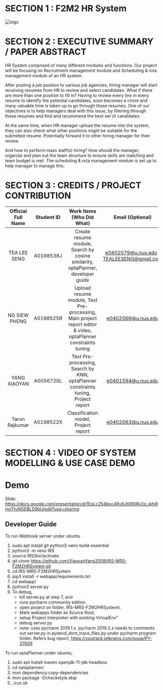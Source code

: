# SECTION 1 : F2M2 HR System

![logo](webapp/resources/ReportCover.png)

# SECTION 2 : EXECUTIVE SUMMARY / PAPER ABSTRACT
HR System comprised of many different modules and functions. Our project will be focusing on Recruitment management module and Scheduling & rota management module of an HR system.

After posting a job position to various job agencies, hiring manager will start receiving resumes from HR to review and select candidates. What if there are more than one position to fill in? Having to review every line in every resume to identify the potential candidates, soon becomes a chore and many valuable time is taken up to go through these resumes. One of our objectives is to help managers deal with this issue, by filtering through these resumes and find and recommend the best set of candidates.

At the same time, when HR manager upload the resume into the system, they can also check what other positions might be suitable for the submitted resume. Potentially forward it to other hiring manager for their review.

And how to perform mass staff(s) hiring? How should the manager, organize and plan out the team structure to ensure skills are matching and team budget is met. The scheduling & rota management module is set up to help manager to manage this.


# SECTION 3 : CREDITS / PROJECT CONTRIBUTION
| Official Full Name | Student ID | Work Items (Who Did What) | Email (Optional) |
| :---: | :---: | :---: | :---: |
| TEA LEE SENG | A0198538J | Create resume module, Search by cosine similarity, optaPlanner, developer guide | e0402079@u.nus.edu / TEALEESENG@gmail.com |
| NG SIEW PHENG | A0198525R  | Upload resume module, Text Pre-processing, Main project report editor & video, optaPlanner constraints tuning | e0402066@u.nus.edu |
| YANG XIAOYAN | A0056720L | Text Pre-processing, Search by KNN, optaPlanner constraints tuning, Project report | e0401594@u.nus.edu |
| Tarun Rajkumar | A0198522X | Classification model, Project report | e0402063@u.nus.edu |

# SECTION 4 : VIDEO OF SYSTEM MODELLING & USE CASE DEMO
# Demo

Slide: https://docs.google.com/presentation/d/1EpLc254bpc49y9Jt0R0Rv2q_ikhi9mxTfuNGEBLD9bU/edit?usp=sharing 

## Developer Guide

To run Webhook server under ubuntu
1. sudo apt install git python3-venv build-essential
2. python3 -m venv IRS
3. source IRS/bin/activate
4. git clone https://github.com/XiaoyanYang2008/IRS-MRS-F2M2HRSystem.git
5. cd IRS-MRS-F2M2HRSystem
6. pip3 install -r webapp/requirements.txt
7. cd webapp/
8. python3 server.py
9. To debug, 
    - kill server.py at step 7, and 
    - runs pycharm community edition. 
    - open project on folder, IRS-MRS-F2M2HRSystemt. 
    - Mark webapps folder as Source Root, 
    - setup Project Interpreter with existing VirtualEnv" 
    - debug server.py
    - note: uses pycharm 2019.1.x. pycharm 2019.2.x needs to comments out server.py in pydevd_dont_trace_files.py under pycharm program folder. Refers bug report, https://youtrack.jetbrains.com/issue/PY-37609



To run optaPlanner under ubuntu,
1. sudo apt install maven openjdk-11-jdk-headless
2. cd optaplanner/
3. mvn dependency:copy-dependencies
4. mvn package -Dcheckstyle.skip
5. ./run.sh

